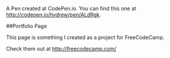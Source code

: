 A Pen created at CodePen.io. You can find this one at http://codepen.io/hvdrew/pen/ALdRgk.

##Portfolio Page

This page is something I created as a project for FreeCodeCamp.

Check them out at http://freecodecamp.com/
